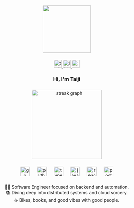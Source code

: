 <div align="center">
  <img height="150" src="https://media4.giphy.com/media/v1.Y2lkPTc5MGI3NjExcWpybnNmcmcxdWxtamQycXJ2cno0b2ltaTFrbGhwd3h2OXZ4c3ZrZyZlcD12MV9pbnRlcm5hbF9naWZfYnlfaWQmY3Q9Zw/F99PZtJC8Hxm0/giphy.gif"  />
</div>

###

<div align="center">
  <a href="https://x.com/checkingemail" target="_blank">
    <img src="https://img.shields.io/static/v1?message=x&logo=twitter&label=&color=1c1b17&logoColor=white&labelColor=#fcfbf7&style=for-the-badge" height="25" alt="twitter logo"  />
  </a>
  <a href="https://www.linkedin.com/in/taiji-hashimoto/" target="_blank">
    <img src="https://img.shields.io/static/v1?message=in&logo=linkedin&label=&color=0077B5&logoColor=white&labelColor=#fcfbf7&style=for-the-badge" height="25" alt="linkedin logo"  />
  </a>
  <a href="https://www.youtube.com/@checkingemails" target="_blank">
    <img src="https://img.shields.io/static/v1?message=%20&logo=youtube&label=&color=FF0000&logoColor=white&labelColor=#fcfbf7&style=for-the-badge" height="25" alt="youtube logo"  />
  </a>
</div>

###

<h3 align="center">Hi, I'm Taiji</h3>

###

<div align="center">
  <img src="https://streak-stats.demolab.com?user=hashimototaiji&locale=en&mode=weekly&theme=onedark&hide_border=true&border_radius=5&order=3" height="220" alt="streak graph"  />
</div>

###

<div align="center">
  <img src="https://cdn.jsdelivr.net/gh/devicons/devicon/icons/go/go-original.svg" height="30" alt="go logo"  />
  <img width="15" />
  <img src="https://cdn.jsdelivr.net/gh/devicons/devicon/icons/python/python-original.svg" height="30" alt="python logo"  />
  <img width="15" />
  <img src="https://cdn.jsdelivr.net/gh/devicons/devicon/icons/typescript/typescript-original.svg" height="30" alt="typescript logo"  />
  <img width="15" />
  <img src="https://cdn.jsdelivr.net/gh/devicons/devicon/icons/javascript/javascript-original.svg" height="30" alt="javascript logo"  />
  <img width="15" />
  <img src="https://cdn.jsdelivr.net/gh/devicons/devicon/icons/react/react-original.svg" height="30" alt="react logo"  />
  <img width="15" />
  <img src="https://cdn.jsdelivr.net/gh/devicons/devicon/icons/postgresql/postgresql-original.svg" height="30" alt="postgresql logo"  />
</div>

###

<p align="center"> 👨‍💻 Software Engineer focused on backend and automation.  <br> 📚 Diving deep into distributed systems and cloud sorcery.  <br> ☕️ Bikes, books, and good vibes with good people.</p>

###
